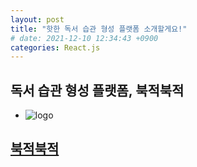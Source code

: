 ```yaml
---
layout: post
title: "핫한 독서 습관 형성 플랫폼 소개할게요!"
# date: 2021-12-10 12:34:43 +0900
categories: React.js
---
```


## 독서 습관 형성 플랫폼, 북적북적

- ![logo](https://user-images.githubusercontent.com/28949166/154548568-5b8fe6b2-2a70-4d70-a168-e5108c0610a7.png)

## [북적북적](https://i6a305.p.ssafy.io/)
